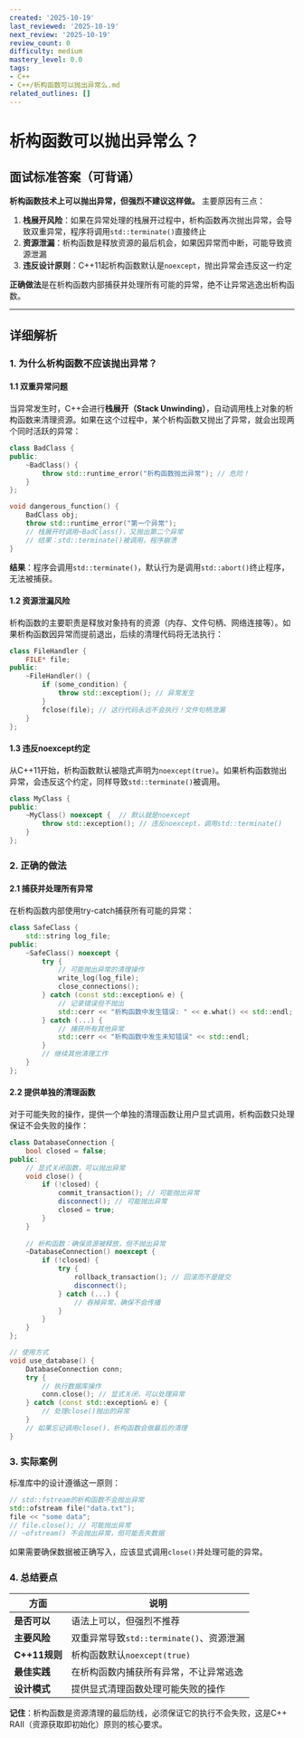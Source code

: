 ```yaml
---
created: '2025-10-19'
last_reviewed: '2025-10-19'
next_review: '2025-10-19'
review_count: 0
difficulty: medium
mastery_level: 0.0
tags:
- C++
- C++/析构函数可以抛出异常么.md
related_outlines: []
---
```


# 析构函数可以抛出异常么？

## 面试标准答案（可背诵）

**析构函数技术上可以抛出异常，但强烈不建议这样做。** 主要原因有三点：
1. **栈展开风险**：如果在异常处理的栈展开过程中，析构函数再次抛出异常，会导致双重异常，程序将调用`std::terminate()`直接终止
2. **资源泄漏**：析构函数是释放资源的最后机会，如果因异常而中断，可能导致资源泄漏
3. **违反设计原则**：C++11起析构函数默认是`noexcept`，抛出异常会违反这一约定

**正确做法**是在析构函数内部捕获并处理所有可能的异常，绝不让异常逃逸出析构函数。

---

## 详细解析

### 1. 为什么析构函数不应该抛出异常？

#### 1.1 双重异常问题

当异常发生时，C++会进行**栈展开（Stack Unwinding）**，自动调用栈上对象的析构函数来清理资源。如果在这个过程中，某个析构函数又抛出了异常，就会出现两个同时活跃的异常：

```cpp
class BadClass {
public:
    ~BadClass() {
        throw std::runtime_error("析构函数抛出异常"); // 危险！
    }
};

void dangerous_function() {
    BadClass obj;
    throw std::runtime_error("第一个异常");
    // 栈展开时调用~BadClass()，又抛出第二个异常
    // 结果：std::terminate()被调用，程序崩溃
}
```

**结果**：程序会调用`std::terminate()`，默认行为是调用`std::abort()`终止程序，无法被捕获。

#### 1.2 资源泄漏风险

析构函数的主要职责是释放对象持有的资源（内存、文件句柄、网络连接等）。如果析构函数因异常而提前退出，后续的清理代码将无法执行：

```cpp
class FileHandler {
    FILE* file;
public:
    ~FileHandler() {
        if (some_condition) {
            throw std::exception(); // 异常发生
        }
        fclose(file); // 这行代码永远不会执行！文件句柄泄漏
    }
};
```

#### 1.3 违反noexcept约定

从C++11开始，析构函数默认被隐式声明为`noexcept(true)`。如果析构函数抛出异常，会违反这个约定，同样导致`std::terminate()`被调用。

```cpp
class MyClass {
public:
    ~MyClass() noexcept {  // 默认就是noexcept
        throw std::exception(); // 违反noexcept，调用std::terminate()
    }
};
```

### 2. 正确的做法

#### 2.1 捕获并处理所有异常

在析构函数内部使用try-catch捕获所有可能的异常：

```cpp
class SafeClass {
    std::string log_file;
public:
    ~SafeClass() noexcept {
        try {
            // 可能抛出异常的清理操作
            write_log(log_file);
            close_connections();
        } catch (const std::exception& e) {
            // 记录错误但不抛出
            std::cerr << "析构函数中发生错误: " << e.what() << std::endl;
        } catch (...) {
            // 捕获所有其他异常
            std::cerr << "析构函数中发生未知错误" << std::endl;
        }
        // 继续其他清理工作
    }
};
```

#### 2.2 提供单独的清理函数

对于可能失败的操作，提供一个单独的清理函数让用户显式调用，析构函数只处理保证不会失败的操作：

```cpp
class DatabaseConnection {
    bool closed = false;
public:
    // 显式关闭函数，可以抛出异常
    void close() {
        if (!closed) {
            commit_transaction(); // 可能抛出异常
            disconnect(); // 可能抛出异常
            closed = true;
        }
    }
    
    // 析构函数：确保资源被释放，但不抛出异常
    ~DatabaseConnection() noexcept {
        if (!closed) {
            try {
                rollback_transaction(); // 回滚而不是提交
                disconnect();
            } catch (...) {
                // 吞掉异常，确保不会传播
            }
        }
    }
};

// 使用方式
void use_database() {
    DatabaseConnection conn;
    try {
        // 执行数据库操作
        conn.close(); // 显式关闭，可以处理异常
    } catch (const std::exception& e) {
        // 处理close()抛出的异常
    }
    // 如果忘记调用close()，析构函数会做最后的清理
}
```

### 3. 实际案例

标准库中的设计遵循这一原则：

```cpp
// std::fstream的析构函数不会抛出异常
std::ofstream file("data.txt");
file << "some data";
// file.close(); // 可能抛出异常
// ~ofstream() 不会抛出异常，但可能丢失数据
```

如果需要确保数据被正确写入，应该显式调用`close()`并处理可能的异常。

### 4. 总结要点

| 方面          | 说明                                     |
| ------------- | ---------------------------------------- |
| **是否可以**  | 语法上可以，但强烈不推荐                 |
| **主要风险**  | 双重异常导致`std::terminate()`、资源泄漏 |
| **C++11规则** | 析构函数默认`noexcept(true)`             |
| **最佳实践**  | 在析构函数内捕获所有异常，不让异常逃逸   |
| **设计模式**  | 提供显式清理函数处理可能失败的操作       |

**记住**：析构函数是资源清理的最后防线，必须保证它的执行不会失败，这是C++ RAII（资源获取即初始化）原则的核心要求。

